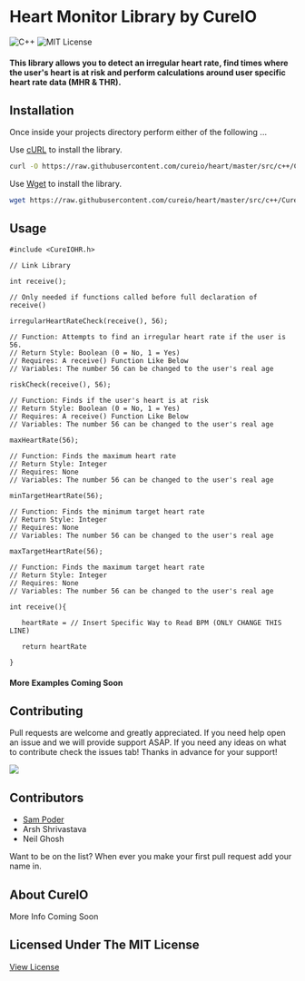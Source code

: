 
# Heart Monitor Library by CureIO

![C++](https://img.shields.io/badge/Built%20For%3A-C%2B%2B-blue.svg?style=for-the-badge&logo=cplusplus)
![MIT License](https://img.shields.io/badge/License-MIT-brightgreen.svg?style=for-the-badge)



#### This library allows you to detect an irregular heart rate, find times where the user's heart is at risk and perform calculations around user specific heart rate data (MHR & THR).



## Installation

Once inside your projects directory perform either of the following ...

Use [ cURL](https://curl.haxx.se/) to install the library.

```bash
curl -O https://raw.githubusercontent.com/cureio/heart/master/src/c++/CureIOHR.h
```

Use [ Wget](https://www.gnu.org/software/wget/) to install the library.

```bash
wget https://raw.githubusercontent.com/cureio/heart/master/src/c++/CureIOHR.h
```

## Usage

```c+
#include <CureIOHR.h> 

// Link Library

int receive();

// Only needed if functions called before full declaration of receive()

irregularHeartRateCheck(receive(), 56); 

// Function: Attempts to find an irregular heart rate if the user is 56. 
// Return Style: Boolean (0 = No, 1 = Yes)
// Requires: A receive() Function Like Below
// Variables: The number 56 can be changed to the user's real age

riskCheck(receive(), 56);

// Function: Finds if the user's heart is at risk
// Return Style: Boolean (0 = No, 1 = Yes)
// Requires: A receive() Function Like Below
// Variables: The number 56 can be changed to the user's real age

maxHeartRate(56);

// Function: Finds the maximum heart rate
// Return Style: Integer
// Requires: None
// Variables: The number 56 can be changed to the user's real age

minTargetHeartRate(56);

// Function: Finds the minimum target heart rate
// Return Style: Integer
// Requires: None
// Variables: The number 56 can be changed to the user's real age

maxTargetHeartRate(56);

// Function: Finds the maximum target heart rate
// Return Style: Integer
// Requires: None
// Variables: The number 56 can be changed to the user's real age

int receive(){

   heartRate = // Insert Specific Way to Read BPM (ONLY CHANGE THIS LINE)

   return heartRate

}

```
#### More Examples Coming Soon
## Contributing
Pull requests are welcome and greatly appreciated. If you need help open an issue and we will provide support ASAP. If you need any ideas on what to contribute check the issues tab! Thanks in advance for your support!

![](https://s3.amazonaws.com/one_org_international/international/media/international/2015/11/06135444/tank-you-gif.gif)

## Contributors
 - [Sam Poder](https://github.com/sampoder)
 - Arsh Shrivastava
 - Neil Ghosh

Want to be on the list? When ever you make your first pull request add your name in. 

## About CureIO
More Info Coming Soon

## Licensed Under The MIT License
[View License](https://github.com/cureio/heart/blob/master/LICENSE)
